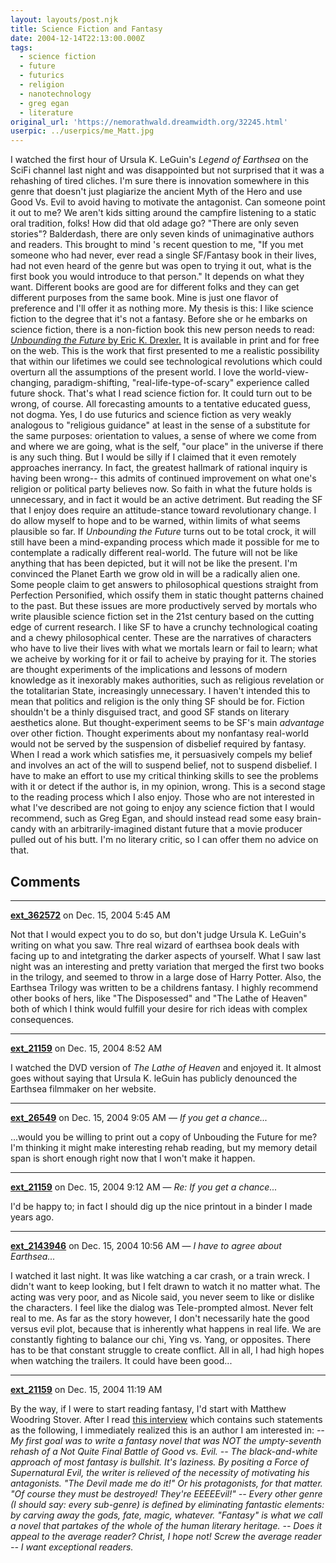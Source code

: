```yaml
---
layout: layouts/post.njk
title: Science Fiction and Fantasy
date: 2004-12-14T22:13:00.000Z
tags:
  - science fiction
  - future
  - futurics
  - religion
  - nanotechnology
  - greg egan
  - literature
original_url: 'https://nemorathwald.dreamwidth.org/32245.html'
userpic: ../userpics/me_Matt.jpg
---
```

I watched the first hour of Ursula K. LeGuin's _Legend of Earthsea_ on the SciFi channel last night and was disappointed but not surprised that it was a rehashing of tired cliches. I'm sure there is innovation somewhere in this genre that doesn't just plagiarize the ancient Myth of the Hero and use Good Vs. Evil to avoid having to motivate the antagonist. Can someone point it out to me? We aren't kids sitting around the campfire listening to a static oral tradition, folks! How did that old adage go? "There are only seven stories"? Balderdash, there are only seven kinds of unimaginative authors and readers. This brought to mind 's recent question to me, "If you met someone who had never, ever read a single SF/Fantasy book in their lives, had not even heard of the genre but was open to trying it out, what is the first book you would introduce to that person." It depends on what they want. Different books are good are for different folks and they can get different purposes from the same book. Mine is just one flavor of preference and I'll offer it as nothing more. My thesis is this: I like science fiction to the degree that it's not a fantasy. Before she or he embarks on science fiction, there is a non-fiction book this new person needs to read: [_Unbounding the Future_ by Eric K. Drexler.](http://www.foresight.org/UTF/Unbound_LBW/) It is available in print and for free on the web. This is the work that first presented to me a realistic possibility that within our lifetimes we could see technological revolutions which could overturn all the assumptions of the present world. I love the world-view-changing, paradigm-shifting, "real-life-type-of-scary" experience called future shock. That's what I read science fiction for. It could turn out to be wrong, of course. All forecasting amounts to a tentative educated guess, not dogma. Yes, I do use futurics and science fiction as very weakly analogous to "religious guidance" at least in the sense of a substitute for the same purposes: orientation to values, a sense of where we come from and where we are going, what is the self, "our place" in the universe if there is any such thing. But I would be silly if I claimed that it even remotely approaches inerrancy. In fact, the greatest hallmark of rational inquiry is having been wrong-- this admits of continued improvement on what one's religion or political party believes now. So faith in what the future holds is unnecessary, and in fact it would be an active detriment. But reading the SF that I enjoy does require an attitude-stance toward revolutionary change. I do allow myself to hope and to be warned, within limits of what seems plausible so far. If _Unbounding the Future_ turns out to be total crock, it will still have been a mind-expanding process which made it possible for me to contemplate a radically different real-world. The future will not be like anything that has been depicted, but it will not be like the present. I'm convinced the Planet Earth we grow old in will be a radically alien one. Some people claim to get answers to philosophical questions straight from Perfection Personified, which ossify them in static thought patterns chained to the past. But these issues are more productively served by mortals who write plausible science fiction set in the 21st century based on the cutting edge of current research. I like SF to have a crunchy technological coating and a chewy philosophical center. These are the narratives of characters who have to live their lives with what we mortals learn or fail to learn; what we acheive by working for it or fail to acheive by praying for it. The stories are thought experiments of the implications and lessons of modern knowledge as it inexorably makes authorities, such as religious revelation or the totalitarian State, increasingly unnecessary. I haven't intended this to mean that politics and religion is the only thing SF should be for. Fiction shouldn't be a thinly disguised tract, and good SF stands on literary aesthetics alone. But thought-experiment seems to be SF's main _advantage_ over other fiction. Thought experiments about my nonfantasy real-world would not be served by the suspension of disbelief required by fantasy. When I read a work which satisfies me, it persuasively compels my belief and involves an act of the will to suspend belief, not to suspend disbelief. I have to make an effort to use my critical thinking skills to see the problems with it or detect if the author is, in my opinion, wrong. This is a second stage to the reading process which I also enjoy. Those who are not interested in what I've described are not going to enjoy any science fiction that I would recommend, such as Greg Egan, and should instead read some easy brain-candy with an arbitrarily-imagined distant future that a movie producer pulled out of his butt. I'm no literary critic, so I can offer them no advice on that.

## Comments

---

**[ext_362572](https://www.dreamwidth.org/users/ext_362572)** on Dec. 15, 2004 5:45 AM

Not that I would expect you to do so, but don't judge Ursula K. LeGuin's writing on what you saw. Thre real wizard of earthsea book deals with facing up to and intetgrating the darker aspects of yourself. What I saw last night was an interesting and pretty variation that merged the first two books in the trilogy, and seemed to throw in a large dose of Harry Potter. Also, the Earthsea Trilogy was written to be a childrens fantasy. I highly recommend other books of hers, like "The Disposessed" and "The Lathe of Heaven" both of which I think would fulfill your desire for rich ideas with complex consequences.

---

**[ext_21159](https://www.dreamwidth.org/users/ext_21159)** on Dec. 15, 2004 8:52 AM

I watched the DVD version of _The Lathe of Heaven_ and enjoyed it. It almost goes without saying that Ursula K. leGuin has publicly denounced the Earthsea filmmaker on her website.

---

**[ext_26549](https://www.dreamwidth.org/users/ext_26549)** on Dec. 15, 2004 9:05 AM — *If you get a chance...*

...would you be willing to print out a copy of Unbouding the Future for me? I'm thinking it might make interesting rehab reading, but my memory detail span is short enough right now that I won't make it happen.

---

**[ext_21159](https://www.dreamwidth.org/users/ext_21159)** on Dec. 15, 2004 9:12 AM — *Re: If you get a chance...*

I'd be happy to; in fact I should dig up the nice printout in a binder I made years ago.

---

**[ext_2143946](https://www.dreamwidth.org/users/ext_2143946)** on Dec. 15, 2004 10:56 AM — *I have to agree about Earthsea...*

I watched it last night. It was like watching a car crash, or a train wreck. I didn't want to keep looking, but I felt drawn to watch it no matter what. The acting was very poor, and as Nicole said, you never seem to like or dislike the characters. I feel like the dialog was Tele-prompted almost. Never felt real to me. As far as the story however, I don't necessarily hate the good versus evil plot, because that is inherently what happens in real life. We are constantly fighting to balance our chi, Ying vs. Yang, or opposites. There has to be that constant struggle to create conflict. All in all, I had high hopes when watching the trailers. It could have been good...

---

**[ext_21159](https://www.dreamwidth.org/users/ext_21159)** on Dec. 15, 2004 11:19 AM

By the way, if I were to start reading fantasy, I'd start with Matthew Woodring Stover. After I read [this interview](http://www.sfsite.com/04a/mws101.htm) which contains such statements as the following, I immediately realized this is an author I am interested in: _\-- My first goal was to write a fantasy novel that was NOT the umpty-seventh rehash of a Not Quite Final Battle of Good vs. Evil. -- The black-and-white approach of most fantasy is bullshit. It's laziness. By positing a Force of Supernatural Evil, the writer is relieved of the necessity of motivating his antagonists. "The Devil made me do it!" Or his protagonists, for that matter. "Of course they must be destroyed! They're EEEEEvil!" -- Every other genre (I should say: every sub-genre) is defined by eliminating fantastic elements: by carving away the gods, fate, magic, whatever. "Fantasy" is what we call a novel that partakes of the whole of the human literary heritage. -- Does it appeal to the average reader? Christ, I hope not! Screw the average reader -- I want exceptional readers._
